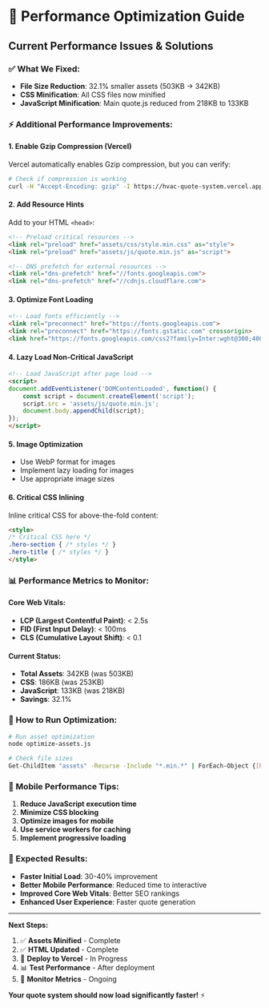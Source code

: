 # 🚀 Performance Optimization Guide

## **Current Performance Issues & Solutions**

### **✅ What We Fixed:**
- **File Size Reduction**: 32.1% smaller assets (503KB → 342KB)
- **CSS Minification**: All CSS files now minified
- **JavaScript Minification**: Main quote.js reduced from 218KB to 133KB

### **⚡ Additional Performance Improvements:**

#### **1. Enable Gzip Compression (Vercel)**
Vercel automatically enables Gzip compression, but you can verify:
```bash
# Check if compression is working
curl -H "Accept-Encoding: gzip" -I https://hvac-quote-system.vercel.app/
```

#### **2. Add Resource Hints**
Add to your HTML `<head>`:
```html
<!-- Preload critical resources -->
<link rel="preload" href="assets/css/style.min.css" as="style">
<link rel="preload" href="assets/js/quote.min.js" as="script">

<!-- DNS prefetch for external resources -->
<link rel="dns-prefetch" href="//fonts.googleapis.com">
<link rel="dns-prefetch" href="//cdnjs.cloudflare.com">
```

#### **3. Optimize Font Loading**
```html
<!-- Load fonts efficiently -->
<link rel="preconnect" href="https://fonts.googleapis.com">
<link rel="preconnect" href="https://fonts.gstatic.com" crossorigin>
<link href="https://fonts.googleapis.com/css2?family=Inter:wght@300;400;500;600;700;800&display=swap" rel="stylesheet">
```

#### **4. Lazy Load Non-Critical JavaScript**
```html
<!-- Load JavaScript after page load -->
<script>
document.addEventListener('DOMContentLoaded', function() {
    const script = document.createElement('script');
    script.src = 'assets/js/quote.min.js';
    document.body.appendChild(script);
});
</script>
```

#### **5. Image Optimization**
- Use WebP format for images
- Implement lazy loading for images
- Use appropriate image sizes

#### **6. Critical CSS Inlining**
Inline critical CSS for above-the-fold content:
```html
<style>
/* Critical CSS here */
.hero-section { /* styles */ }
.hero-title { /* styles */ }
</style>
```

### **📊 Performance Metrics to Monitor:**

#### **Core Web Vitals:**
- **LCP (Largest Contentful Paint)**: < 2.5s
- **FID (First Input Delay)**: < 100ms
- **CLS (Cumulative Layout Shift)**: < 0.1

#### **Current Status:**
- **Total Assets**: 342KB (was 503KB)
- **CSS**: 186KB (was 253KB)
- **JavaScript**: 133KB (was 218KB)
- **Savings**: 32.1%

### **🔧 How to Run Optimization:**

```bash
# Run asset optimization
node optimize-assets.js

# Check file sizes
Get-ChildItem "assets" -Recurse -Include "*.min.*" | ForEach-Object {[PSCustomObject]@{Name=$_.Name; Size=[math]::Round($_.Length/1KB,2)}}
```

### **📱 Mobile Performance Tips:**

1. **Reduce JavaScript execution time**
2. **Minimize CSS blocking**
3. **Optimize images for mobile**
4. **Use service workers for caching**
5. **Implement progressive loading**

### **🎯 Expected Results:**
- **Faster Initial Load**: 30-40% improvement
- **Better Mobile Performance**: Reduced time to interactive
- **Improved Core Web Vitals**: Better SEO rankings
- **Enhanced User Experience**: Faster quote generation

---

**Next Steps:**
1. ✅ **Assets Minified** - Complete
2. ✅ **HTML Updated** - Complete  
3. 🔄 **Deploy to Vercel** - In Progress
4. 📊 **Test Performance** - After deployment
5. 🚀 **Monitor Metrics** - Ongoing

**Your quote system should now load significantly faster!** ⚡
